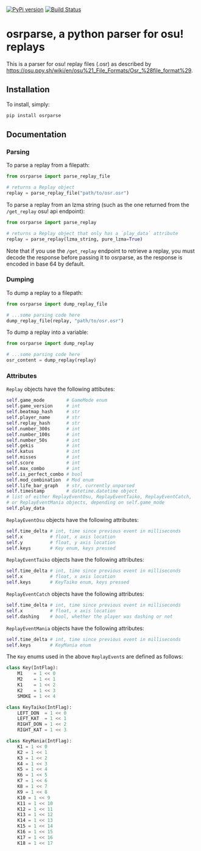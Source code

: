 [![PyPi version](https://badge.fury.io/py/osrparse.svg)](https://pypi.org/project/osrparse/)
[![Build Status](https://travis-ci.org/kszlim/osu-replay-parse.svg?branch=master)](https://travis-ci.org/kszlim/osu-replay-parser)

# osrparse, a python parser for osu! replays

This is a parser for osu! replay files (.osr) as described by <https://osu.ppy.sh/wiki/en/osu%21_File_Formats/Osr_%28file_format%29>.

## Installation

To install, simply:

```sh
pip install osrparse
```

## Documentation

### Parsing

To parse a replay from a filepath:

```python
from osrparse import parse_replay_file

# returns a Replay object
replay = parse_replay_file("path/to/osr.osr")
```

To parse a replay from an lzma string (such as the one returned from the `/get_replay` osu! api endpoint):

```python
from osrparse import parse_replay

# returns a Replay object that only has a `play_data` attribute
replay = parse_replay(lzma_string, pure_lzma=True)
```

Note that if you use the `/get_replay` endpoint to retrieve a replay, you must decode the response before passing it to osrparse, as the response is encoded in base 64 by default.

### Dumping

To dump a replay to a filepath:
```python
from osrparse import dump_replay_file

# ...some parsing code here
dump_replay_file(replay, "path/to/osr.osr")
```

To dump a replay into a variable:

```python
from osrparse import dump_replay

# ...some parsing code here
osr_content = dump_replay(replay)
```

### Attributes

`Replay` objects have the following attibutes:

```python
self.game_mode        # GameMode enum
self.game_version     # int
self.beatmap_hash     # str
self.player_name      # str
self.replay_hash      # str
self.number_300s      # int
self.number_100s      # int
self.number_50s       # int
self.gekis            # int
self.katus            # int
self.misses           # int
self.score            # int
self.max_combo        # int
self.is_perfect_combo # bool
self.mod_combination  # Mod enum
self.life_bar_graph   # str, currently unparsed
self.timestamp        # datetime.datetime object
# list of either ReplayEventOsu, ReplayEventTaiko, ReplayEventCatch,
# or ReplayEventMania objects, depending on self.game_mode
self.play_data
```

`ReplayEventOsu` objects have the following attributes:

```python
self.time_delta # int, time since previous event in milliseconds
self.x          # float, x axis location
self.y          # float, y axis location
self.keys       # Key enum, keys pressed
```

`ReplayEventTaiko` objects have the following attributes:

```python
self.time_delta # int, time since previous event in milliseconds
self.x          # float, x axis location
self.keys       # KeyTaiko enum, keys pressed
```

`ReplayEventCatch` objects have the following attributes:

```python
self.time_delta # int, time since previous event in milliseconds
self.x          # float, x axis location
self.dashing    # bool, whether the player was dashing or not
```

`ReplayEventMania` objects have the following attributes:

```python
self.time_delta # int, time since previous event in milliseconds
self.keys       # KeyMania enum
```

The `Key` enums used in the above `ReplayEvent`s are defined as follows:

```python
class Key(IntFlag):
    M1    = 1 << 0
    M2    = 1 << 1
    K1    = 1 << 2
    K2    = 1 << 3
    SMOKE = 1 << 4

class KeyTaiko(IntFlag):
    LEFT_DON  = 1 << 0
    LEFT_KAT  = 1 << 1
    RIGHT_DON = 1 << 2
    RIGHT_KAT = 1 << 3

class KeyMania(IntFlag):
    K1 = 1 << 0
    K2 = 1 << 1
    K3 = 1 << 2
    K4 = 1 << 3
    K5 = 1 << 4
    K6 = 1 << 5
    K7 = 1 << 6
    K8 = 1 << 7
    K9 = 1 << 8
    K10 = 1 << 9
    K11 = 1 << 10
    K12 = 1 << 11
    K13 = 1 << 12
    K14 = 1 << 13
    K15 = 1 << 14
    K16 = 1 << 15
    K17 = 1 << 16
    K18 = 1 << 17
```
